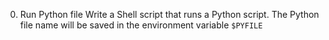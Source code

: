 0. Run Python file
	Write a Shell script that runs a Python script.
	The Python file name will be saved in the environment variable `$PYFILE`
